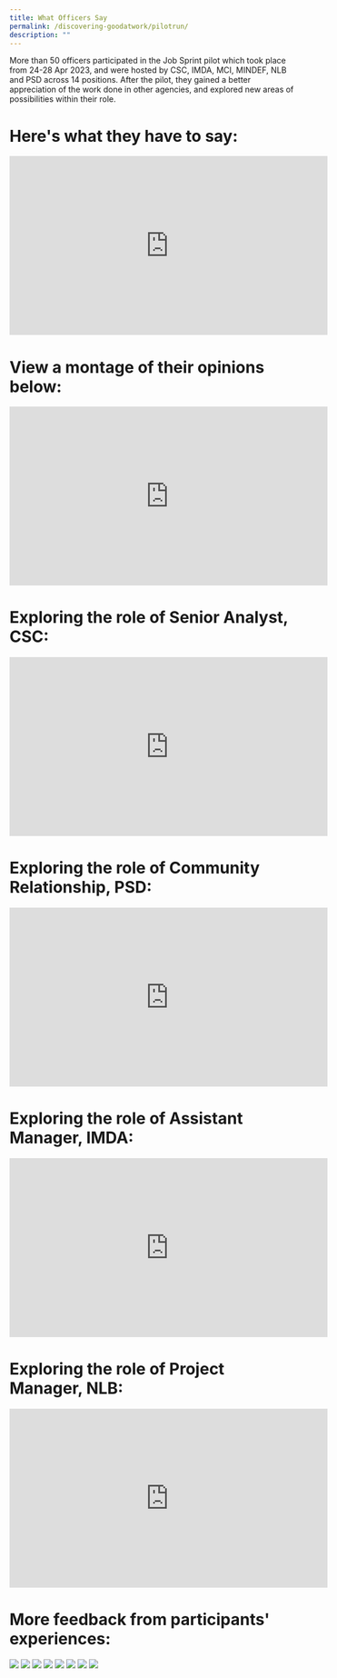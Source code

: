 ```yaml
---
title: What Officers Say
permalink: /discovering-goodatwork/pilotrun/
description: ""
---
```

More than 50 officers participated in the Job Sprint pilot which took place from 24-28 Apr 2023, and were hosted by CSC, IMDA, MCI, MINDEF, NLB and PSD across
14 positions. After the pilot, they gained a better appreciation of the work done in other agencies, and explored new areas of possibilities within their role.

# Here's what they have to say:
<iframe allowfullscreen="" allow="accelerometer; autoplay; clipboard-write; encrypted-media; gyroscope; picture-in-picture; web-share" frameborder="0" title="YouTube video player" src="https://www.youtube.com/embed/DZu5GTZ_504" height="315" width="560"></iframe>

# View a montage of their opinions below:
<iframe allowfullscreen="" allow="accelerometer; autoplay; clipboard-write; encrypted-media; gyroscope; picture-in-picture; web-share" frameborder="0" title="YouTube video player" src="https://www.youtube.com/embed/sv8Vq3KluOk" height="315" width="560"></iframe>

# Exploring the role of Senior Analyst, CSC:
<iframe allowfullscreen="" allow="accelerometer; autoplay; clipboard-write; encrypted-media; gyroscope; picture-in-picture; web-share" frameborder="0" title="YouTube video player" src="https://www.youtube.com/embed/JqUoKVyx5mM" height="315" width="560"></iframe>

# Exploring the role of Community Relationship, PSD:
<iframe allowfullscreen="" allow="accelerometer; autoplay; clipboard-write; encrypted-media; gyroscope; picture-in-picture; web-share" frameborder="0" title="YouTube video player" src="https://www.youtube.com/embed/NR2-T2W2C2M" height="315" width="560"></iframe>

# Exploring the role of Assistant Manager, IMDA:
<iframe allowfullscreen="" allow="accelerometer; autoplay; clipboard-write; encrypted-media; gyroscope; picture-in-picture; web-share" frameborder="0" title="YouTube video player" src="https://www.youtube.com/embed/XH3RXziOUs8" height="315" width="560"></iframe>

# Exploring the role of Project Manager, NLB:
<iframe allowfullscreen="" allow="accelerometer; autoplay; clipboard-write; encrypted-media; gyroscope; picture-in-picture; web-share" frameborder="0" title="YouTube video player" src="https://www.youtube.com/embed/VoRqkjfE8Xc" height="315" width="560"></iframe>

# More feedback from participants' experiences:
![](/images/Discovering%20Good@Work%202023/slide1.PNG)
![](/images/Discovering%20Good@Work%202023/slide2.PNG)
![](/images/Discovering%20Good@Work%202023/slide4.PNG)
![](/images/Discovering%20Good@Work%202023/slide5.PNG)
![](/images/Discovering%20Good@Work%202023/slide6.PNG)
![](/images/Discovering%20Good@Work%202023/slide7.PNG)
![](/images/Discovering%20Good@Work%202023/slide8.PNG)
![](/images/Discovering%20Good@Work%202023/slide9.PNG)